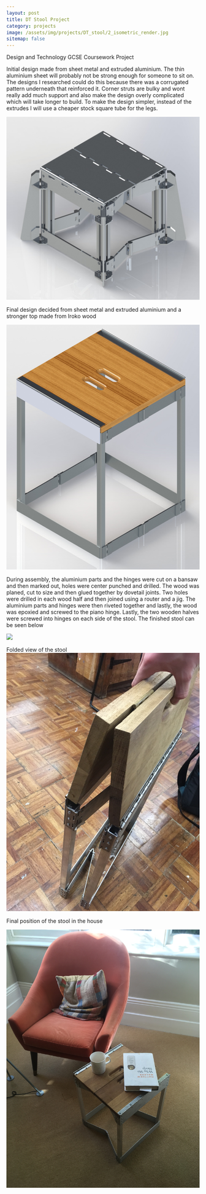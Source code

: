 ```yaml
---
layout: post
title: DT Stool Project
category: projects
image: /assets/img/projects/DT_stool/2_isometric_render.jpg
sitemap: false
---
```


Design and Technology GCSE Coursework Project

<!--more-->

Initial design made from sheet metal and extruded aluminium. The thin aluminium sheet will probably not be strong enough for someone to sit on. The designs I researched could do this because there was a corrugated pattern underneath that reinforced it. Corner struts are bulky and wont really add much support and also make the design overly complicated which will take longer to build. To make the design simpler, instead of the extrudes I will use a cheaper stock square tube for the legs. 

![](/assets/img/projects//DT_stool/1_Isometric%20Render.JPG)

Final design decided from sheet metal and extruded aluminium and a stronger top made from Iroko wood

![](/assets/img/projects//DT_stool/2_isometric_render.JPG)

During assembly, the aluminium parts and the hinges were cut on a bansaw and then marked out, holes were center punched and drilled. The wood was planed, cut to size and then glued together by dovetail joints. Two holes were drilled in each wood half and then joined using a router and a jig. The aluminium parts and hinges were then riveted together and lastly, the wood was epoxied and screwed to the piano hinge. Lastly, the two wooden halves were screwed into hinges on each side of the stool. The finished stool can be seen below

![](/assets/img/projects//DT_stool/finished_front.JPG.JPG)

Folded view of the stool
![](/assets/img/projects//DT_stool/finished_folded.JPG)

Final position of the stool in the house 

![](/assets/img/projects//DT_stool/finished_position.JPG)